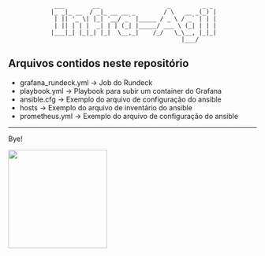 
                 ___        __                   _         _ _ 
                |_ _|_ __  / _|_ __ __ _        / \   __ _(_) |
                 | || '_ \| |_| '__/ _` |_____ / _ \ / _` | | |
                 | || | | |  _| | | (_| |_____/ ___ \ (_| | | |
                |___|_| |_|_| |_|  \__,_|    /_/   \_\__, |_|_|
                                                     |___/     




## Arquivos contidos neste repositório
  - grafana_rundeck.yml -> Job do Rundeck
  - playbook.yml -> Playbook para subir um container do Grafana
  - ansible.cfg -> Exemplo do arquivo de configuração do ansible
  - hosts -> Exemplo do arquivo de inventário do ansible
  - prometheus.yml -> Exemplo do arquivo de configuração do ansible

---


Bye!




<img src="https://media.giphy.com/media/H4uE6w9G1uK4M/giphy.gif"  width="200"/>
